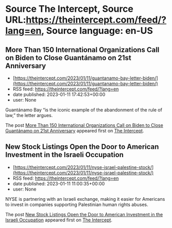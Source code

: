 # Source The Intercept, Source URL:https://theintercept.com/feed/?lang=en, Source language: en-US

## More Than 150 International Organizations Call on Biden to Close Guantánamo on 21st Anniversary
 - [https://theintercept.com/2023/01/11/guantanamo-bay-letter-biden/](https://theintercept.com/2023/01/11/guantanamo-bay-letter-biden/)
 - RSS feed: https://theintercept.com/feed/?lang=en
 - date published: 2023-01-11 17:42:53+00:00
 - user: None

<p>Guantánamo Bay “is the iconic example of the abandonment of the rule of law,” the letter argues.</p>
<p>The post <a href="https://theintercept.com/2023/01/11/guantanamo-bay-letter-biden/" rel="nofollow">More Than 150 International Organizations Call on Biden to Close Guantánamo on 21st Anniversary</a> appeared first on <a href="https://theintercept.com" rel="nofollow">The Intercept</a>.</p>

## New Stock Listings Open the Door to American Investment in the Israeli Occupation
 - [https://theintercept.com/2023/01/11/nyse-israel-palestine-stock/](https://theintercept.com/2023/01/11/nyse-israel-palestine-stock/)
 - RSS feed: https://theintercept.com/feed/?lang=en
 - date published: 2023-01-11 11:00:35+00:00
 - user: None

<p>NYSE is partnering with an Israeli exchange, making it easier for Americans to invest in companies supporting Palestinian human rights abuses.</p>
<p>The post <a href="https://theintercept.com/2023/01/11/nyse-israel-palestine-stock/" rel="nofollow">New Stock Listings Open the Door to American Investment in the Israeli Occupation</a> appeared first on <a href="https://theintercept.com" rel="nofollow">The Intercept</a>.</p>

